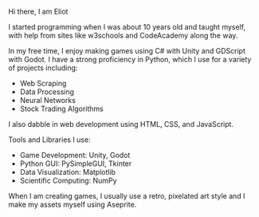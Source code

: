 Hi there, I am Eliot

I started programming when I was about 10 years old and taught myself, with help from sites like w3schools and CodeAcademy along the way.

In my free time, I enjoy making games using C# with Unity and GDScript with Godot. I have a strong proficiency in Python, which I use for a variety of projects including:
- Web Scraping 
- Data Processing 
- Neural Networks 
- Stock Trading Algorithms 

I also dabble in web development using HTML, CSS, and JavaScript.

Tools and Libraries I use:

- Game Development: Unity, Godot 
- Python GUI: PySimpleGUI, Tkinter 
- Data Visualization: Matplotlib 
- Scientific Computing: NumPy 

When I am creating games, I usually use a retro, pixelated art style and I make my assets myself using Aseprite.
